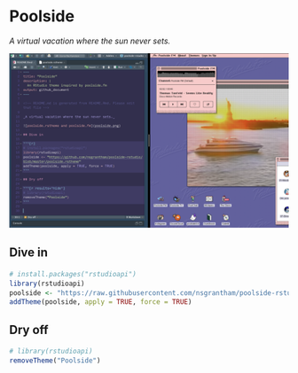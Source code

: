 Poolside
================

<!-- README.md is generated from README.Rmd. Please edit that file -->

*A virtual vacation where the sun never sets.*

![poolside.rstheme and poolside.fm](poolside.png)

## Dive in

``` r
# install.packages("rstudioapi")
library(rstudioapi)
poolside <- "https://raw.githubusercontent.com/nsgrantham/poolside-rstudio/main/poolside.rstheme"
addTheme(poolside, apply = TRUE, force = TRUE)
```

## Dry off

``` r
# library(rstudioapi)
removeTheme("Poolside")
```
